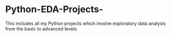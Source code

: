 # Python-EDA-Projects-
This includes all my Python projects which involve exploratory data analysis from the basic to advanced levels.
